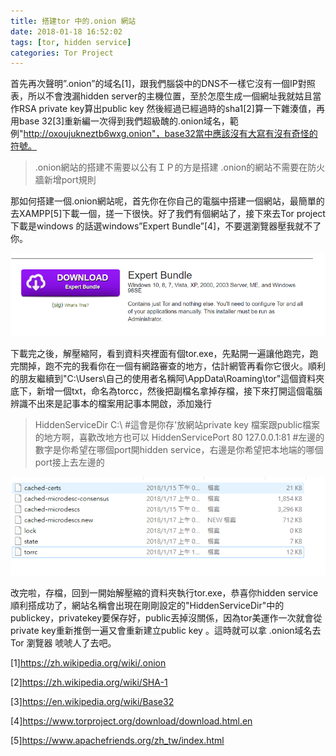 ```yaml
---
title: 搭建tor 中的.onion 網站
date: 2018-01-18 16:52:02
tags: [tor, hidden service]
categories: Tor Project
---
```


首先再次聲明”.onion”的域名[1]，跟我們腦袋中的DNS不一樣它沒有一個IP對照表，所以不會洩漏hidden server的主機位置，至於怎麼生成一個網址我就姑且當作RSA private key算出public key 然後經過已經過時的sha1[2]算一下雜湊值，再用base 32[3]重新編一次得到我們超級醜的.onion域名，範例"http://oxoujukneztb6wxg.onion"，base32當中應該沒有大寫有沒有奇怪的符號。

<!-- more --> 

>.onion網站的搭建不需要以公有ＩＰ的方是搭建
>.onion的網站不需要在防火牆新增port規則

那如何搭建一個.onion網站呢，首先你在你自己的電腦中搭建一個網站，最簡單的去XAMPP[5]下載一個，搓一下很快。好了我們有個網站了，接下來去Tor project下載是windows 的話選windows”Expert Bundle”[4]，不要選瀏覽器壓我就不了你。

![](/image/tor4.PNG)

下載完之後，解壓縮阿，看到資料夾裡面有個tor.exe，先點開一遍讓他跑完，跑完關掉，跑不完的我看你在一個有網路審查的地方，估計網管再看你它很火。順利的朋友繼續到"C:\Users\自己的使用者名稱阿\AppData\Roaming\tor"這個資料夾底下，新增一個txt，命名為torcc，然後把副檔名拿掉存檔，接下來打開這個電腦辨識不出來是記事本的檔案用記事本開啟，添加幾行

>HiddenServiceDir C:\ #這會是你存'放網站private key 檔案跟public檔案的地方啊，喜歡改地方也可以
>HiddenServicePort 80 127.0.0.1:81 #左邊的數字是你希望在哪個port開hidden service，右邊是你希望把本地端的哪個port接上去左邊的

![](/image/tor5.PNG)

改完啦，存檔，回到一開始解壓縮的資料夾執行tor.exe，恭喜你hidden service順利搭成功了，網站名稱會出現在剛剛設定的"HiddenServiceDir"中的publickey，privatekey要保存好，public丟掉沒關係，因為tor美運作一次就會從private key重新推倒一遍又會重新建立public key 。這時就可以拿 .onion域名去Tor 瀏覽器 唬唬人了去吧。

[1]https://zh.wikipedia.org/wiki/.onion

[2]https://zh.wikipedia.org/wiki/SHA-1

[3]https://en.wikipedia.org/wiki/Base32

[4]https://www.torproject.org/download/download.html.en

[5]https://www.apachefriends.org/zh_tw/index.html